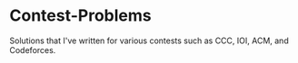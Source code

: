 # Contest-Problems
Solutions that I've written for various contests such as CCC, IOI, ACM, and Codeforces.
